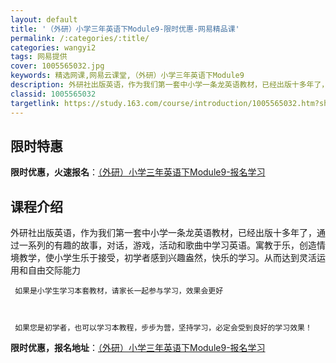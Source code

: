 ```yaml
---
layout: default
title: '（外研）小学三年英语下Module9-限时优惠-网易精品课'
permalink: /:categories/:title/
categories: wangyi2
tags: 网易提供
cover: 1005565032.jpg
keywords: 精选网课,网易云课堂,（外研）小学三年英语下Module9
description: 外研社出版英语，作为我们第一套中小学一条龙英语教材，已经出版十多年了，通过一系列的有趣的故事，对话，游戏，活动和歌曲中学
classid: 1005565032
targetlink: https://study.163.com/course/introduction/1005565032.htm?share=1&shareId=1025206652&utm_campaign=share&utm_medium=iphoneShare&utm_source=&utm_u=1025206652
---
```


## 限时特惠

**限时优惠，火速报名**：[（外研）小学三年英语下Module9-报名学习](https://study.163.com/course/introduction/1005565032.htm?share=1&shareId=1025206652&utm_campaign=share&utm_medium=iphoneShare&utm_source=&utm_u=1025206652)

## 课程介绍

外研社出版英语，作为我们第一套中小学一条龙英语教材，已经出版十多年了，通过一系列的有趣的故事，对话，游戏，活动和歌曲中学习英语。寓教于乐，创造情境教学，使小学生乐于接受，初学者感到兴趣盎然，快乐的学习。从而达到灵活运用和自由交际能力



     如果是小学生学习本套教材，请家长一起参与学习，效果会更好



     如果您是初学者，也可以学习本教程，步步为营，坚持学习，必定会受到良好的学习效果！

**限时优惠，报名地址**：[（外研）小学三年英语下Module9-报名学习](https://study.163.com/course/introduction/1005565032.htm?share=1&shareId=1025206652&utm_campaign=share&utm_medium=iphoneShare&utm_source=&utm_u=1025206652)

